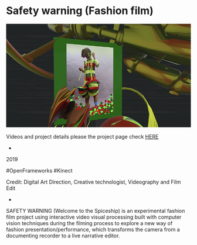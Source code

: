 # Safety warning (Fashion film)

![image](safetyWarning-thumbnail.png)

Videos and project details please the project page check [HERE](https://bingcomputing.hotglue.me/?safetyWarning)

-

2019

#OpenFrameworks #Kinect

Credit: Digital Art Direction, Creative technologist, Videography and Film Edit

-

SAFETY WARNING (Welcome to the Spiceship) is an experimental fashion film project using interactive video visual processing built with computer vision techniques during the filming process to explore a new way of fashion presentation/performance, which transforms the camera from a documenting recorder to a live narrative editor.
